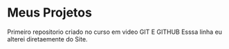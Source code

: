 # Meus Projetos
 Primeiro repositorio criado no curso em video GIT E GITHUB 
Esssa linha eu alterei diretaemente do Site. 
